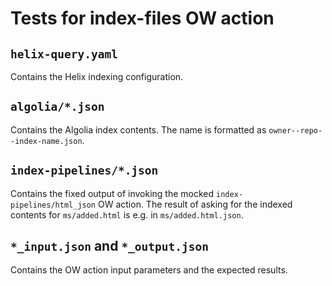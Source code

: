 # Tests for index-files OW action

## `helix-query.yaml`

Contains the Helix indexing configuration.

## `algolia/*.json`

Contains the Algolia index contents. The name is formatted as `owner--repo--index-name.json`.

## `index-pipelines/*.json`

Contains the fixed output of invoking the mocked `index-pipelines/html_json` OW action. The
result of asking for the indexed contents for `ms/added.html` is e.g. in `ms/added.html.json`.

## `*_input.json` and `*_output.json`

Contains the OW action input parameters and the expected results.
